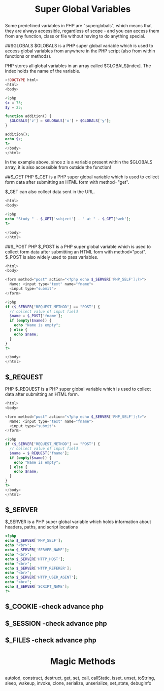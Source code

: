 # <p style="text-align: center;">Super Global Variables</p>
Some predefined variables in PHP are "superglobals", which means that they are always accessible, regardless of scope - and you can access them from any function, class or file without having to do anything special.

##$GLOBALS
$GLOBALS is a PHP super global variable which is used to access global variables from anywhere in the PHP script (also from within functions or methods).

PHP stores all global variables in an array called $GLOBALS[index]. The index holds the name of the variable.

```php
<!DOCTYPE html>
<html>
<body>

<?php 
$x = 75;
$y = 25; 

function addition() {
  $GLOBALS['z'] = $GLOBALS['x'] + $GLOBALS['y'];
}

addition();
echo $z;
?>
</body>
</html>
```
In the example above, since z is a variable present within the $GLOBALS array, it is also accessible from outside the function!

##$_GET
PHP $_GET is a PHP super global variable which is used to collect form data after submitting an HTML form with method="get".

$_GET can also collect data sent in the URL.
```php
<html>
<body>

<?php
echo "Study " . $_GET['subject'] . " at " . $_GET['web'];
?>

</body>
</html>
```
##$_POST
PHP $_POST is a PHP super global variable which is used to collect form data after submitting an HTML form with method="post". $_POST is also widely used to pass variables.
```php
<html>
<body>

<form method="post" action="<?php echo $_SERVER['PHP_SELF'];?>">
  Name: <input type="text" name="fname">
  <input type="submit">
</form>

<?php
if ($_SERVER["REQUEST_METHOD"] == "POST") {
  // collect value of input field
  $name = $_POST['fname'];
  if (empty($name)) {
    echo "Name is empty";
  } else {
    echo $name;
  }
}
?>

</body>
</html>
```
## $_REQUEST
PHP $_REQUEST is a PHP super global variable which is used to collect data after submitting an HTML form.

```php
<html>
<body>

<form method="post" action="<?php echo $_SERVER['PHP_SELF'];?>">
  Name: <input type="text" name="fname">
  <input type="submit">
</form>

<?php
if ($_SERVER["REQUEST_METHOD"] == "POST") {
  // collect value of input field
  $name = $_REQUEST['fname'];
  if (empty($name)) {
    echo "Name is empty";
  } else {
    echo $name;
  }
}
?>
</body>
</html>
```

## $_SERVER
$_SERVER is a PHP super global variable which holds information about headers, paths, and script locations
```php
<?php
echo $_SERVER['PHP_SELF'];
echo "<br>";
echo $_SERVER['SERVER_NAME'];
echo "<br>";
echo $_SERVER['HTTP_HOST'];
echo "<br>";
echo $_SERVER['HTTP_REFERER'];
echo "<br>";
echo $_SERVER['HTTP_USER_AGENT'];
echo "<br>";
echo $_SERVER['SCRIPT_NAME'];
?>
```

## $_COOKIE -check advance php
## $_SESSION -check advance php
## $_FILES -check advance php

# <p style="text-align: center;">Magic Methods</p>

autolod, construct, destruct, get, set, call, callStatic, isset, unset, toString, sleep, wakeup, invoke, clone, serialize, unserialize, set_state, debugInfo